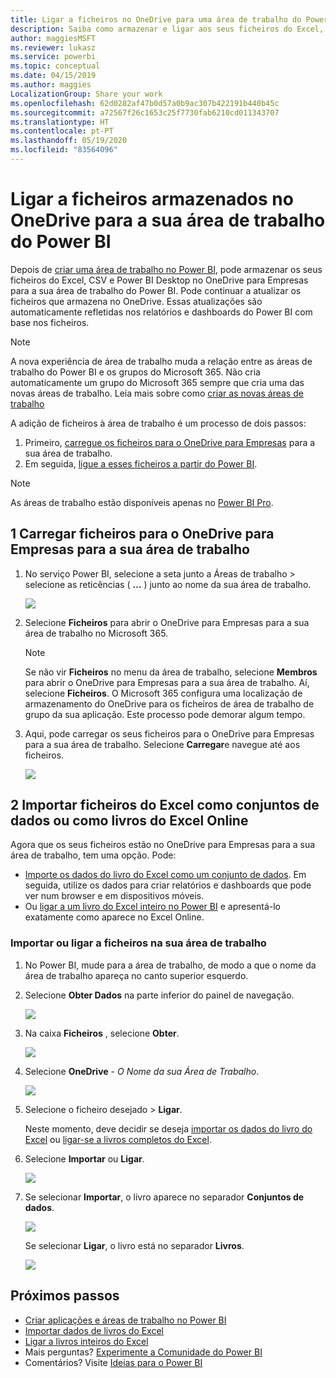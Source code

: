 ```yaml
---
title: Ligar a ficheiros no OneDrive para uma área de trabalho do Power BI
description: Saiba como armazenar e ligar aos seus ficheiros do Excel, CSV e Power BI Desktop no OneDrive para a sua área de trabalho do Power BI.
author: maggiesMSFT
ms.reviewer: lukasz
ms.service: powerbi
ms.topic: conceptual
ms.date: 04/15/2019
ms.author: maggies
LocalizationGroup: Share your work
ms.openlocfilehash: 62d0282af47b0d57a0b9ac307b422191b440b45c
ms.sourcegitcommit: a72567f26c1653c25f7730fab6210cd011343707
ms.translationtype: HT
ms.contentlocale: pt-PT
ms.lasthandoff: 05/19/2020
ms.locfileid: "83564096"
---
```

# <a name="connect-to-files-stored-in-onedrive-for-your-power-bi-workspace"></a>Ligar a ficheiros armazenados no OneDrive para a sua área de trabalho do Power BI
Depois de [criar uma área de trabalho no Power BI](../collaborate-share/service-create-distribute-apps.md), pode armazenar os seus ficheiros do Excel, CSV e Power BI Desktop no OneDrive para Empresas para a sua área de trabalho do Power BI. Pode continuar a atualizar os ficheiros que armazena no OneDrive. Essas atualizações são automaticamente refletidas nos relatórios e dashboards do Power BI com base nos ficheiros. 

> [!NOTE]
> A nova experiência de área de trabalho muda a relação entre as áreas de trabalho do Power BI e os grupos do Microsoft 365. Não cria automaticamente um grupo do Microsoft 365 sempre que cria uma das novas áreas de trabalho. Leia mais sobre como [criar as novas áreas de trabalho](../collaborate-share/service-create-the-new-workspaces.md)

A adição de ficheiros à área de trabalho é um processo de dois passos: 

1. Primeiro, [carregue os ficheiros para o OneDrive para Empresas](service-connect-to-files-in-app-workspace-onedrive-for-business.md#1-upload-files-to-the-onedrive-for-business-for-your-workspace) para a sua área de trabalho.
2. Em seguida, [ligue a esses ficheiros a partir do Power BI](service-connect-to-files-in-app-workspace-onedrive-for-business.md#2-import-excel-files-as-datasets-or-as-excel-online-workbooks).

> [!NOTE]
> As áreas de trabalho estão disponíveis apenas no [Power BI Pro](../fundamentals/service-features-license-type.md).
> 

## <a name="1-upload-files-to-the-onedrive-for-business-for-your-workspace"></a>1 Carregar ficheiros para o OneDrive para Empresas para a sua área de trabalho
1. No serviço Power BI, selecione a seta junto a Áreas de trabalho > selecione as reticências ( **…** ) junto ao nome da sua área de trabalho. 
   
   ![](media/service-connect-to-files-in-app-workspace-onedrive-for-business/power-bi-app-ellipsis.png)
2. Selecione **Ficheiros** para abrir o OneDrive para Empresas para a sua área de trabalho no Microsoft 365.
   
   > [!NOTE]
   > Se não vir **Ficheiros** no menu da área de trabalho, selecione **Membros** para abrir o OneDrive para Empresas para a sua área de trabalho. Aí, selecione **Ficheiros**. O Microsoft 365 configura uma localização de armazenamento do OneDrive para os ficheiros de área de trabalho de grupo da sua aplicação. Este processo pode demorar algum tempo.
   > 
   > 
3. Aqui, pode carregar os seus ficheiros para o OneDrive para Empresas para a sua área de trabalho. Selecione **Carregar**e navegue até aos ficheiros.
   
   ![](media/service-connect-to-files-in-app-workspace-onedrive-for-business/pbi_grpfilesonedrive.png)

## <a name="2-import-excel-files-as-datasets-or-as-excel-online-workbooks"></a>2 Importar ficheiros do Excel como conjuntos de dados ou como livros do Excel Online
Agora que os seus ficheiros estão no OneDrive para Empresas para a sua área de trabalho, tem uma opção. Pode: 

* [Importe os dados do livro do Excel como um conjunto de dados](service-get-data-from-files.md). Em seguida, utilize os dados para criar relatórios e dashboards que pode ver num browser e em dispositivos móveis.
* Ou [ligar a um livro do Excel inteiro no Power BI](service-excel-workbook-files.md) e apresentá-lo exatamente como aparece no Excel Online.

### <a name="import-or-connect-to-the-files-in-your-workspace"></a>Importar ou ligar a ficheiros na sua área de trabalho
1. No Power BI, mude para a área de trabalho, de modo a que o nome da área de trabalho apareça no canto superior esquerdo. 
2. Selecione **Obter Dados** na parte inferior do painel de navegação. 
   
   ![](media/service-connect-to-files-in-app-workspace-onedrive-for-business/power-bi-app-get-data-button.png)
3. Na caixa **Ficheiros** , selecione **Obter**.
   
   ![](media/service-connect-to-files-in-app-workspace-onedrive-for-business/pbi_getfiles.png)
4. Selecione **OneDrive** - *O Nome da sua Área de Trabalho*.
   
    ![](media/service-connect-to-files-in-app-workspace-onedrive-for-business/pbi_grp_one_drive_shrpt.png)
5. Selecione o ficheiro desejado > **Ligar**.
   
    Neste momento, deve decidir se deseja [importar os dados do livro do Excel](service-get-data-from-files.md) ou [ligar-se a livros completos do Excel](service-excel-workbook-files.md).
6. Selecione **Importar** ou **Ligar**.
   
    ![](media/service-connect-to-files-in-app-workspace-onedrive-for-business/pbi_importexceldataorwholecrop.png)
7. Se selecionar **Importar**, o livro aparece no separador **Conjuntos de dados**. 
   
    ![](media/service-connect-to-files-in-app-workspace-onedrive-for-business/power-bi-app-excel-file-import.png)
   
    Se selecionar **Ligar**, o livro está no separador **Livros**.
   
    ![](media/service-connect-to-files-in-app-workspace-onedrive-for-business/power-bi-app-excel-file-connect.png)

## <a name="next-steps"></a>Próximos passos
* [Criar aplicações e áreas de trabalho no Power BI](../collaborate-share/service-create-distribute-apps.md)
* [Importar dados de livros do Excel](service-get-data-from-files.md)
* [Ligar a livros inteiros do Excel](service-excel-workbook-files.md)
* Mais perguntas? [Experimente a Comunidade do Power BI](https://community.powerbi.com/)
* Comentários? Visite [Ideias para o Power BI](https://ideas.powerbi.com/forums/265200-power-bi)
